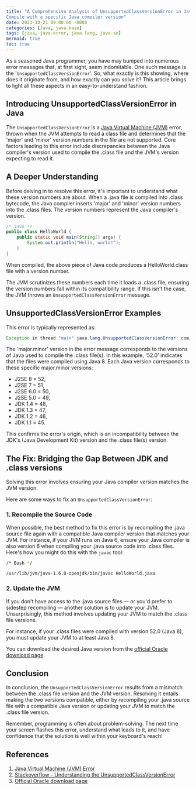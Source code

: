 ```yaml
---
title: "A Comprehensive Analysis of UnsupportedClassVersionError in Java
Compile with a specific Java compiler version"
date: 2023-10-21 09:00:00 -0000
categories: [Java, java.base]
tags: [java, java-error, java.lang, java-se]
mermaid: true
toc: true
---
```



As a seasoned Java programmer, you have may bumped into numerous error messages that, at first sight, seem indomitable. One such message is the '`UnsupportedClassVersionError`'. So, what exactly is this showing, where does it originate from, and how exactly can you solve it? This article brings to light all these aspects in an easy-to-understand fashion.

## Introducing UnsupportedClassVersionError in Java

The `UnsupportedClassVersionError` is a [Java Virtual Machine (JVM)](https://www.oracle.com/java/technologies/javase-jvm.html) error, thrown when the JVM attempts to read a class file and determines that the 'major' and 'minor' version numbers in the file are not supported. Core factors leading to this error include discrepancies between the Java compiler's version used to compile the .class file and the JVM's version expecting to read it.

## A Deeper Understanding

Before delving in to resolve this error, it's important to understand what these version numbers are about. When a .java file is compiled into .class bytecode, the Java compiler inserts 'major' and 'minor' version numbers into the .class files. The version numbers represent the Java compiler's version. 
```java
/* Java */
public class HelloWorld {
    public static void main(String[] args) {
        System.out.println("Hello, world!");
    }
}
```
When compiled, the above piece of Java code produces a HelloWorld.class file with a version number.

The JVM scrutinizes these numbers each time it loads a .class file, ensuring the version numbers fall within its compatibility range. If this isn't the case, the JVM throws an `UnsupportedClassVersionError` message.

## UnsupportedClassVersionError Examples

This error is typically represented as:

```java
Exception in thread "main" java.lang.UnsupportedClassVersionError: com/example/HelloWorld : Unsupported major.minor version 52.0
```
The 'major.minor' version in the error message corresponds to the versions of Java used to compile the .class file(s). In this example, '52.0' indicates that the files were compiled using Java 8. Each Java version corresponds to these specific major.minor versions:

- J2SE 8 = 52,
- J2SE 7 = 51,
- J2SE 6.0 = 50,
- J2SE 5.0 = 49,
- JDK 1.4 = 48,
- JDK 1.3 = 47,
- JDK 1.2 = 46,
- JDK 1.1 = 45.

This confirms the error's origin, which is an incompatibility between the JDK's (Java Development Kit) version and the .class file(s) version.

## The Fix: Bridging the Gap Between JDK and .class versions

Solving this error involves ensuring your Java compiler version matches the JVM version.

Here are some ways to fix an `UnsupportedClassVersionError`:

### 1. Recompile the Source Code

When possible, the best method to fix this error is by recompiling the .java source file again with a compatible Java compiler version that matches your JVM. For instance, if your JVM runs on Java 6, ensure your Java compiler is also version 6 when compiling your .java source code into .class files. Here's how you might do this with the `javac` tool:

```bash
/* Bash */

/usr/lib/jvm/java-1.6.0-openjdk/bin/javac HelloWorld.java
```
### 2. Update the JVM

If you don't have access to the .java source files — or you'd prefer to sidestep recompiling — another solution is to update your JVM. Unsurprisingly, this method involves updating your JVM to match the .class file versions. 

For instance, if your .class files were compiled with version 52.0 (Java 8), you must update your JVM to at least Java 8.

You can download the desired Java version from the [official Oracle download page](https://www.oracle.com/java/technologies/javase-jdk11-software.html).

## Conclusion

In conclusion, the `UnsupportedClassVersionError` results from a mismatch between the .class file version and the JVM version. Resolving it entails making the two versions compatible, either by recompiling your .java source file with a compatible Java version or updating your JVM to match the .class file version.

Remember, programming is often about problem-solving. The next time your screen flashes this error, understand what leads to it, and have confidence that the solution is well within your keyboard's reach!

## References

1. [Java Virtual Machine (JVM) Error](https://www.oracle.com/java/technologies/javase-jvm.html)
2. [Stackoverflow - Understanding the UnsupportedClassVersionError](https://stackoverflow.com/questions/22489398/understanding-java-lang-unsupportedclassversionerror-unsupported-major-minor-ver)
3. [Official Oracle download page](https://www.oracle.com/java/technologies/javase-jdk11-software.html)
